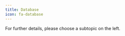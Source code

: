 ```yaml
---
title: Database 
icon: fa-database
---
```




For further details, please choose a subtopic on the left.
